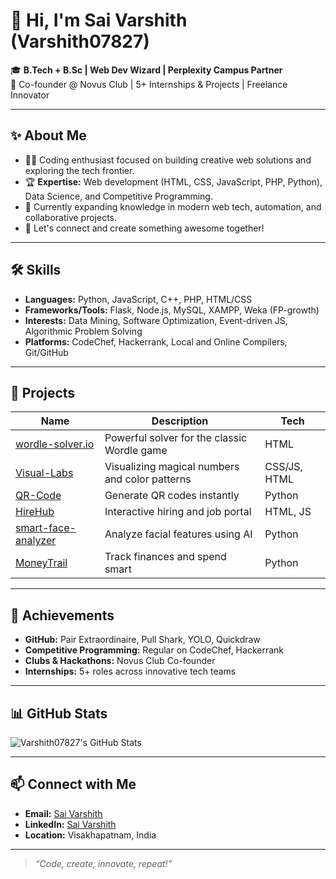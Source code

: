 # 👋 Hi, I'm Sai Varshith (Varshith07827)

🎓 **B.Tech + B.Sc | Web Dev Wizard | Perplexity Campus Partner**  
🚀 Co-founder @ Novus Club | 5+ Internships & Projects | Freelance Innovator

---

## ✨ About Me

- 👨‍💻 Coding enthusiast focused on building creative web solutions and exploring the tech frontier.
- 🏆 **Expertise:** Web development (HTML, CSS, JavaScript, PHP, Python), Data Science, and Competitive Programming.
- 🌱 Currently expanding knowledge in modern web tech, automation, and collaborative projects.
- 🤝 Let's connect and create something awesome together!

---

## 🛠️ Skills

- **Languages:** Python, JavaScript, C++, PHP, HTML/CSS
- **Frameworks/Tools:** Flask, Node.js, MySQL, XAMPP, Weka (FP-growth)
- **Interests:** Data Mining, Software Optimization, Event-driven JS, Algorithmic Problem Solving
- **Platforms:** CodeChef, Hackerrank, Local and Online Compilers, Git/GitHub

---

## 🚀 Projects

| Name                              | Description                                                        | Tech         |
|------------------------------------|--------------------------------------------------------------------|--------------|
| [wordle-solver.io](https://github.com/Varshith07827/wordle-solver.io)      | Powerful solver for the classic Wordle game                        | HTML         |
| [Visual-Labs](https://github.com/Varshith07827/Visual-Labs)        | Visualizing magical numbers and color patterns                     | CSS/JS, HTML |
| [QR-Code](https://github.com/Varshith07827/QR-Code)                | Generate QR codes instantly                                        | Python       |
| [HireHub](https://github.com/Varshith07827/HireHub)                | Interactive hiring and job portal                                  | HTML, JS     |
| [smart-face-analyzer](https://github.com/Varshith07827/smart-face-analyzer) | Analyze facial features using AI                                   | Python       |
| [MoneyTrail](https://github.com/Varshith07827/MoneyTrail)          | Track finances and spend smart                                     | Python       |

---

## 🏅 Achievements

- **GitHub:** Pair Extraordinaire, Pull Shark, YOLO, Quickdraw
- **Competitive Programming:** Regular on CodeChef, Hackerrank
- **Clubs & Hackathons:** Novus Club Co-founder
- **Internships:** 5+ roles across innovative tech teams

---

## 📊 GitHub Stats

![Varshith07827's GitHub Stats](https://github-readme-stats.vercel.app/api?username=Varshith07827&show_icons=true&theme=tokyonight)

---

## 📫 Connect with Me

- **Email:** [Sai Varshith](alonewalker07827@gmail.com)
- **LinkedIn:** [Sai Varshith](www.linkedin.com/in/venkata-sai-varshith-s-1889442a6)
- **Location:** Visakhapatnam, India

---

> *“Code, create, innovate, repeat!”*

